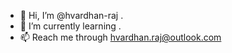 - 👋 Hi, I’m @hvardhan-raj .
- 🌱 I’m currently learning . 
- 📫 Reach me through hvardhan.raj@outlook.com

<!---
hvardhan-raj/hvardhan-raj is a ✨ special ✨ repository because its `README.md` (this file) appears on your GitHub profile.
You can click the Preview link to take a look at your changes.
--->
